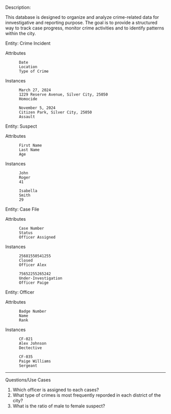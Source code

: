 Description:

This database is designed to organize and analyze crime-related data for innvestigative and reporting purpose.
The goal is to provide a structured way to track case progress, monitor crime activities and to identify patterns within the city. 

Entity: Crime Incident

  Attributes
  
          Date
          Location
          Type of Crime

  Instances
  
          March 27, 2024
          1229 Reserve Avenue, Silver City, 25050
          Homocide

          November 5, 2024
          Citizen Park, Silver City, 25050
          Assault

Entity: Suspect

  Attributes
  
          First Name
          Last Name
          Age

  Instances
  
          John
          Roger
          41

          Isabella
          Smith
          29

Entity: Case File

  Attributes
  
          Case Number 
          Status 
          Officer Assigned

  Instances
  
          25681550541255
          Closed
          Officer Alex

          75652255265242
          Under-Investigation
          Officer Paige

Entity: Officer

  Attributes
  
          Badge Number
          Name
          Rank
          
  Instances
  
          CF-021
          Alex Johnson
          Dectective

          CF-035
          Paige Williams
          Sergeant


-------------------------------------------------------

Questions/Use Cases

1. Which officer is assigned to each cases?
2. What type of crimes is most frequently reporded in each district of the city?
3. What is the ratio of male to female suspect?



